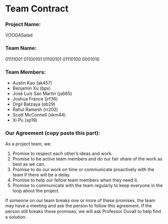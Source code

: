 Team Contract
===

### Project Name:
VOOGASalad

### Team Name:
01111001 01100101 01100101 01110100 0001010

### Team Members:
* Austin Kao (ak457)
* Benjamin Xu (bpx)
* José Luis San Martin (js665)
* Joshua France (jrf36)
* Orgil Batzaya (ob29)
* Rahul Ramesh (rr202)
* Scott McConnell (skm44)
* Xi Pu (xp19)

### Our Agreement (copy paste this part):
As a project team, we:
  1. Promise to respect each other’s ideas and work.
  2. Promise to be active team members and do our fair share of the work as best as we can.
  3. Promise to do our work on time or communicate proactively with the team if there will be a delay.
  4. Promise to help our fellow team members when they need it.
  5. Promise to communicate with the team regularly to keep everyone in the loop about the project.

If someone on our team breaks one or more of these promises, the team may have a meeting and ask the person to follow this agreement. If the person still breaks these promises, we will ask Professor Duvall to help ﬁnd a solution.
